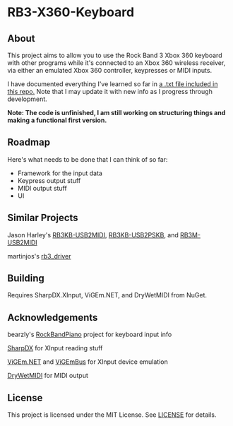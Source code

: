 # RB3-X360-Keyboard
## About
This project aims to allow you to use the Rock Band 3 Xbox 360 keyboard with other programs while it's connected to an Xbox 360 wireless receiver, via either an emulated Xbox 360 controller, keypresses or MIDI inputs.

I have documented everything I've learned so far in [a .txt file included in this repo.](https://github.com/TheNathannator/RB3-X360-Keyboard/blob/main/X360%20Keys%20Inputs.txt) Note that I may update it with new info as I progress through development.

**Note: The code is unfinished, I am still working on structuring things and making a functional first version.**

## Roadmap
Here's what needs to be done that I can think of so far:
- Framework for the input data
- Keypress output stuff
- MIDI output stuff
- UI

## Similar Projects
Jason Harley's [RB3KB-USB2MIDI](https://jasonharley2o.com/wiki/doku.php?id=rb3keyboard),
 [RB3KB-USB2PSKB](https://jasonharley2o.com/wiki/doku.php?id=rb3keyboardps),
 and [RB3M-USB2MIDI](https://jasonharley2o.com/wiki/doku.php?id=rb3mustang) 

martinjos's [rb3_driver](https://github.com/martinjos/rb3_driver)

## Building

Requires SharpDX.XInput, ViGEm.NET, and DryWetMIDI from NuGet.

## Acknowledgements
bearzly's [RockBandPiano](https://github.com/bearzly/RockBandPiano) project for keyboard input info

[SharpDX](http://sharpdx.org/) for XInput reading stuff

[ViGEm.NET](https://github.com/ViGEm/ViGEm.NET) and [ViGEmBus](https://github.com/ViGEm/ViGEmBus) for XInput device emulation

[DryWetMIDI](https://github.com/melanchall/drywetmidi) for MIDI output

## License
This project is licensed under the MIT License. See [LICENSE](https://github.com/TheNathannator/RB3-X360-Keyboard/blob/main/LICENSE) for details.
